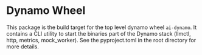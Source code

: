 # Dynamo Wheel

This package is the build target for the top level dynamo wheel `ai-dynamo`. It contains a CLI utility to start the binaries part of the Dynamo stack (llmctl, http, metrics, mock_worker). See the pyproject.toml in the root directory for more details.